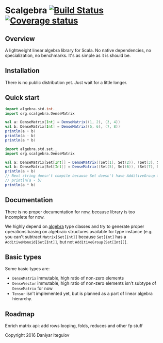 Scalgebra [![Build Status](https://travis-ci.org/itegulov/scalgebra.svg?branch=master)](https://travis-ci.org/itegulov/scalgebra) [![Coverage status](https://codecov.io/github/itegulov/scalgebra/coverage.svg?branch=master)](https://codecov.io/github/itegulov/scalgebra?branch=master)
====
Overview
--------
A lightweight linear algebra library for Scala. No native dependencies,
no specialization, no benchmarks. It's as simple as it is should be.

Installation
------------
There is no public distribution yet. Just wait for a little longer.

Quick start
-----------
```scala
import algebra.std.int._
import org.scalgebra.DenseMatrix

val a: DenseMatrix[Int] = DenseMatrix((1, 2), (3, 4))
val b: DenseMatrix[Int] = DenseMatrix((5, 6), (7, 8))
println(a + b)
println(a - b)
println(a * b)
```

```scala
import algebra.std.set._
import org.scalgebra.DenseMatrix

val a: DenseMatrix[Set[Int]] = DenseMatrix((Set(1), Set(2)), (Set(3), Set(4)))
val b: DenseMatrix[Set[Int]] = DenseMatrix((Set(5), Set(6)), (Set(7), Set(8)))
println(a + b)
// Next string doesn't compile because Set doesn't have AdditiveGroup type class
// println(a - b)
println(a * b)
```

Documentation
-------------
There is no proper documentation for now, because library is too
incomplete for now.

We highly depend on [algebra](https://github.com/non/algebra) type classes
and try to generate proper operations basing on algebraic structures
available for type instance (e.g. you can't subtract `Matrix[Set[Int]]`
because `Set[Int]` has a `AdditiveMonoid[Set[Int]]`, but not `AdditiveGroup[Set[Int]]`).

Basic types
-----------
Some basic types are:

 * `DenseMatrix` immutable, high ratio of non-zero elements
 * `DenseVector` immutable, high ratio of non-zero elements
                 isn't subtype of `DenseMatrix` for now
 * `Tensor` isn't implemented yet, but is planned as a part
            of linear algebra hierarchy.

Roadmap
-------
Enrich matrix api: add rows looping, folds, reduces and other fp stuff

Copyright 2016 Daniyar Itegulov